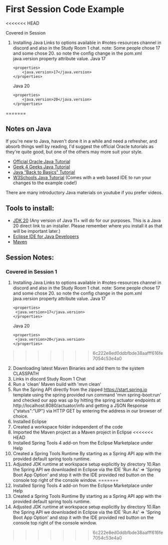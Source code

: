 # First Session Code Example

<<<<<<< HEAD

Covered in Session
1. Installing Java
 Links to options available in #notes-resources channel in discord and also in the Study Room 1 chat.
  note: Some people chose 17 and some chose 20. so note the config change in the pom.xml java.version property attribute value.
	Java 17
	```
	<properties>
		<java.version>17</java.version>
	</properties>
	```	
	Java 20
	```
	<properties>
		<java.version>20</java.version>
	</properties>
	```
=======
## Notes on Java
If you're new to Java, haven't done it in a while and need a refresher, and absorb things well by reading, I'd suggest the official Oracle tutorials as they're quite good, but one of the others may more suit your style.

- [Official Oracle Java Tutorial](https://docs.oracle.com/javase/tutorial/)
- [Geek 4 Geeks Java Tutorial](https://www.geeksforgeeks.org/java/)
- [Java “Back to Basics” Tutorial](https://www.baeldung.com/java-tutorial)
- [W3Schools Java Tutorial](https://www.w3schools.com/java/) (Comes with a web based IDE to run your changes to the example code!)

There are many introductory Java materials on youtube if you prefer videos.

## Tools to install:

- [JDK 20](https://download.oracle.com/java/20/latest/jdk-20_windows-x64_bin.exe) (Any version of Java 11+ will do for our purposes. This is a Java 20 direct link to an installer. Please remember where you install it as that will be important later.)
- [Eclipse IDE for Java Developers](https://www.eclipse.org/downloads/packages/release/indigo/r/eclipse-ide-java-developers)
- [Maven](https://phoenixnap.com/kb/install-maven-windows)

## Session Notes:

### Covered in Session 1

1. Installing Java
   Links to options available in #notes-resources channel in discord and also in the Study Room 1 chat.
   note: Some people chose 17 and some chose 20. so note the config change in the pom.xml java.version property attribute value.
   Java 17
   ```
   <properties>
   	<java.version>17</java.version>
   </properties>
   ```
   Java 20
   ```
   <properties>
   	<java.version>20</java.version>
   </properties>
   ```
>>>>>>> 6c222e8ed0ddbfbde38aafff616fe7054c53e4a0
2. Downloading latest Maven Binaries and add them to the system CLASSPATH
3. Links in discord Study Room 1 Chat
4. Run a 'clean' Maven build with 'mvn clean'
5. Run the Spring API directly from the zipped https://start.spring.io template using the spring provided run command 'mvn spring-boot:run' and checked our app was up by hitting the spring actuator endpoints at http://localhost:8080/actuator/info and getting a JSON Response {"status":"UP"} via HTTP GET by entering the address in our browser of choice.
6. Installed Eclipse
7. Created a workspace folder independent of the code
8. Imported the Maven project as a Maven project in Eclipse
<<<<<<< HEAD
7. Installed Spring Tools 4 add-on from the Eclipse Marketplace under Help
8. Created a Spring Tools Runtime By starting as a Spring API app with the provided default spring tools runtime.
9. Adjusted JDK runtime at workspace setup explicitly by directory
10.Ran the Spring API we downloaded in Eclipse via the IDE 'Run As' => 'Spring Boot App Option' and stop it with the IDE provided red button on the console top right of the console window.
=======
9. Installed Spring Tools 4 add-on from the Eclipse Marketplace under Help
10. Created a Spring Tools Runtime By starting as a Spring API app with the provided default spring tools runtime.
11. Adjusted JDK runtime at workspace setup explicitly by directory
    10.Ran the Spring API we downloaded in Eclipse via the IDE 'Run As' => 'Spring Boot App Option' and stop it with the IDE provided red button on the console top right of the console window.
>>>>>>> 6c222e8ed0ddbfbde38aafff616fe7054c53e4a0
